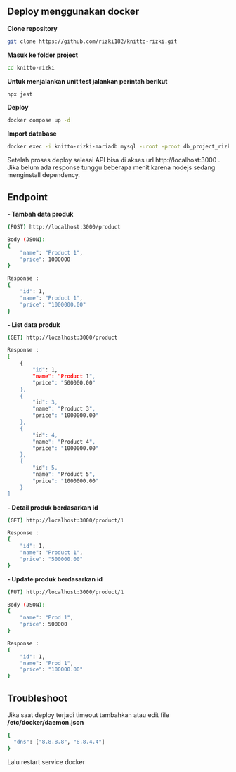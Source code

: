 ## Deploy menggunakan docker
**Clone repository**

```sh
git clone https://github.com/rizki182/knitto-rizki.git
```
**Masuk ke folder project**
```sh
cd knitto-rizki
```

**Untuk menjalankan unit test jalankan perintah berikut**
```sh
npx jest
```

**Deploy**
```sh
docker compose up -d
```

**Import database**
```sh
docker exec -i knitto-rizki-mariadb mysql -uroot -proot db_project_rizki < db_project_rizki.sql
```

Setelah proses deploy selesai API bisa di akses url http://localhost:3000 . Jika belum ada response tunggu beberapa menit karena nodejs sedang menginstall dependency.

## Endpoint
**- Tambah data produk**
```sh
(POST) http://localhost:3000/product

Body (JSON):
{
    "name": "Product 1",
    "price": 1000000
}

Response :
{
    "id": 1,
    "name": "Product 1",
    "price": "1000000.00"
}
```

**- List data produk**
```sh
(GET) http://localhost:3000/product

Response :
[
    {
        "id": 1,
        "name": "Product 1",
        "price": "500000.00"
    },
    {
        "id": 3,
        "name": "Product 3",
        "price": "1000000.00"
    },
    {
        "id": 4,
        "name": "Product 4",
        "price": "1000000.00"
    },
    {
        "id": 5,
        "name": "Product 5",
        "price": "1000000.00"
    }
]
```

**- Detail produk berdasarkan id**
```sh
(GET) http://localhost:3000/product/1

Response :
{
    "id": 1,
    "name": "Product 1",
    "price": "500000.00"
}
```

**- Update produk berdasarkan id**
```sh
(PUT) http://localhost:3000/product/1

Body (JSON):
{
    "name": "Prod 1",
    "price": 500000
}

Response :
{
    "id": 1,
    "name": "Prod 1",
    "price": "100000.00"
}
```


## Troubleshoot
Jika saat deploy terjadi timeout tambahkan atau edit file **/etc/docker/daemon.json**
```sh
{
  "dns": ["8.8.8.8", "8.8.4.4"]
}
```
Lalu restart service docker
